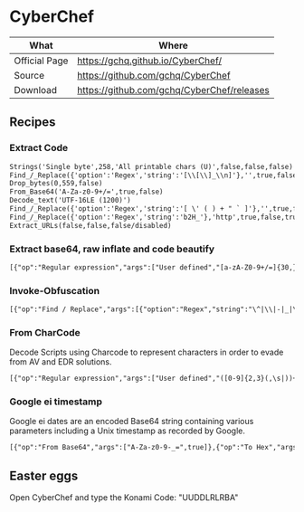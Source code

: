 # CyberChef

| What          | Where                                                                |
|---------------|----------------------------------------------------------------------|
| Official Page | <https://gchq.github.io/CyberChef/>                                                   |
| Source        | <https://github.com/gchq/CyberChef>                                       |
| Download      | <https://github.com/gchq/CyberChef/releases>                              |

## Recipes

### Extract Code

```txt
Strings('Single byte',258,'All printable chars (U)',false,false,false)
Find_/_Replace({'option':'Regex','string':'[\\[\\]_\\n]'},'',true,false,true,false)
Drop_bytes(0,559,false)
From_Base64('A-Za-z0-9+/=',true,false)
Decode_text('UTF-16LE (1200)')
Find_/_Replace({'option':'Regex','string':'[ \' ( ) + " ` ]'},'',true,false,true,false)
Find_/_Replace({'option':'Regex','string':'b2H_'},'http',true,false,true,false)
Extract_URLs(false,false,false/disabled)
```

### Extract base64, raw inflate and code beautify

```txt
[{"op":"Regular expression","args":["User defined","[a-zA-Z0-9+/=]{30,}",true,true,false,false,false,false,"List matches"]},{"op":"From Base64","args":["A-Za-z0-9+/=",true]},{"op":"Raw Inflate","args":[0,0,"Adaptive",false,false]},{"op":"Generic Code Beautify","args":[]}]
```

### Invoke-Obfuscation

```txt
[{"op":"Find / Replace","args":[{"option":"Regex","string":"\^|\\|-|_|\/|\s"},"",true,false,true,false]},{"op":"Reverse","args":["Character"]},{"op":"Generic Code Beautify","args":[]},{"op":"Find / Replace","args":[{"option":"Simple string","string":"http:"},"http://",true,false,true,false]}]
```

### From CharCode

Decode Scripts using Charcode to represent characters in order to evade from AV and EDR solutions.

```txt
[{"op":"Regular expression","args":["User defined","([0-9]{2,3}(,\s|))+",true,true,false,false,false,false,"List matches"]},{"op":"From Charcode","args":["Comma",10]},{"op":"Regular expression","args":["User defined","([0-9]{2,3}(,\s|))+",true,true,false,false,false,false,"List matches"]},{"op":"From Charcode","args":["Space",10]}]
```

### Google ei timestamp

Google ei dates are an encoded Base64 string containing various parameters including a Unix timestamp as recorded by Google.

```txt
[{"op":"From Base64","args":["A-Za-z0-9-_=",true]},{"op":"To Hex","args":["None"]},{"op":"Take bytes","args":[0,8,false]},{"op":"Swap endianness","args":["Hex",4,true]},{"op":"From Base","args":[16]},{"op":"From UNIX Timestamp","args":["Seconds (s)"]}]
```

## Easter eggs

Open CyberChef and type the Konami Code: "UUDDLRLRBA"
